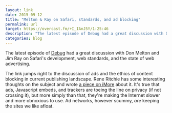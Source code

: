 ```yaml
---
layout: link
date: 2015-09-12
title: "Melton & Ray on Safari, standards, and ad blocking"
permalink: url
target: https://overcast.fm/+I_IAnJ5Y/1:25:46
description: "The latest episode of Debug had a great discussion with Don Melton and Jim Ray on Safari's development, web standards, and the state of web advertising."
categories: blog
---
```


The latest episode of [Debug](http://www.imore.com/debug) had a great discussion with Don Melton and Jim Ray on Safari's development, web standards, and the state of web advertising.

The link jumps right to the discussion of ads and the ethics of content blocking in current publishing landscape. Rene Ritchie has some interesting thoughts on the subject and wrote [a piece on iMore](http://www.imore.com/content-blockers-bad-ads-and-what-were-doing-about-it) about it. It's true that ads, Javascript embeds, and trackers are toeing the line on privacy (if not crossing it), but more simply than that, they're making the Internet slower and more obnoxious to use. Ad networks, however scummy, _are_ keeping the sites we like afloat.
